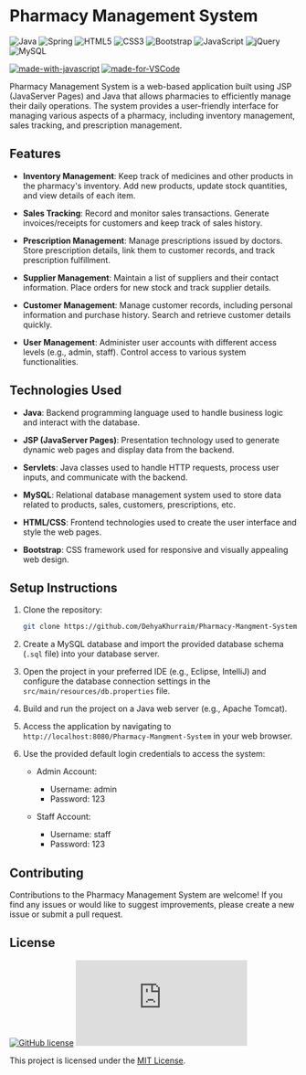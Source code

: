 # Pharmacy Management System

![Java](https://img.shields.io/badge/java-%23ED8B00.svg?style=for-the-badge&logo=openjdk&logoColor=white)
![Spring](https://img.shields.io/badge/spring-%236DB33F.svg?style=for-the-badge&logo=spring&logoColor=white)
![HTML5](https://img.shields.io/badge/html5-%23E34F26.svg?style=for-the-badge&logo=html5&logoColor=white)
![CSS3](https://img.shields.io/badge/css3-%231572B6.svg?style=for-the-badge&logo=css3&logoColor=white)
![Bootstrap](https://img.shields.io/badge/bootstrap-%238511FA.svg?style=for-the-badge&logo=bootstrap&logoColor=white)
![JavaScript](https://img.shields.io/badge/javascript-%23323330.svg?style=for-the-badge&logo=javascript&logoColor=%23F7DF1E)
![jQuery](https://img.shields.io/badge/jquery-%230769AD.svg?style=for-the-badge&logo=jquery&logoColor=white)
![MySQL](https://img.shields.io/badge/MySQL-005C84?style=for-the-badge&logo=mysql&logoColor=white)

[![made-with-javascript](https://img.shields.io/badge/Made%20with-JavaScript-1f425f.svg)](https://www.javascript.com)
[![made-for-VSCode](https://img.shields.io/badge/Made%20for-VSCode-1f425f.svg)](https://code.visualstudio.com/)

Pharmacy Management System is a web-based application built using JSP (JavaServer Pages) and Java that allows pharmacies to efficiently manage their daily operations. The system provides a user-friendly interface for managing various aspects of a pharmacy, including inventory management, sales tracking, and prescription management.

## Features

- **Inventory Management**: Keep track of medicines and other products in the pharmacy's inventory. Add new products, update stock quantities, and view details of each item.

- **Sales Tracking**: Record and monitor sales transactions. Generate invoices/receipts for customers and keep track of sales history.

- **Prescription Management**: Manage prescriptions issued by doctors. Store prescription details, link them to customer records, and track prescription fulfillment.

- **Supplier Management**: Maintain a list of suppliers and their contact information. Place orders for new stock and track supplier details.

- **Customer Management**: Manage customer records, including personal information and purchase history. Search and retrieve customer details quickly.

- **User Management**: Administer user accounts with different access levels (e.g., admin, staff). Control access to various system functionalities.

## Technologies Used

- **Java**: Backend programming language used to handle business logic and interact with the database.

- **JSP (JavaServer Pages)**: Presentation technology used to generate dynamic web pages and display data from the backend.

- **Servlets**: Java classes used to handle HTTP requests, process user inputs, and communicate with the backend.

- **MySQL**: Relational database management system used to store data related to products, sales, customers, prescriptions, etc.

- **HTML/CSS**: Frontend technologies used to create the user interface and style the web pages.

- **Bootstrap**: CSS framework used for responsive and visually appealing web design.

## Setup Instructions

1. Clone the repository:

   ```bash
   git clone https://github.com/DehyaKhurraim/Pharmacy-Mangment-System.git
   ```

2. Create a MySQL database and import the provided database schema (`.sql` file) into your database server.

3. Open the project in your preferred IDE (e.g., Eclipse, IntelliJ) and configure the database connection settings in the `src/main/resources/db.properties` file.

4. Build and run the project on a Java web server (e.g., Apache Tomcat).

5. Access the application by navigating to `http://localhost:8080/Pharmacy-Mangment-System` in your web browser.

6. Use the provided default login credentials to access the system:

   - Admin Account:
     - Username: admin
     - Password: 123

   - Staff Account:
     - Username: staff
     - Password: 123


## Contributing

Contributions to the Pharmacy Management System are welcome! If you find any issues or would like to suggest improvements, please create a new issue or submit a pull request.

## License
[![GitHub license](https://img.shields.io/github/license/Naereen/StrapDown.js.svg)](https://github.com/DehyaKhurraim/Pharmacy-Mangment-System/blob/master/LICENSE)
[![Latest release](https://badgen.net/github/release/Naereen/Strapdown.js)](https://github.com/DehyaKhurraim/Pharmacy-Mangment-System/releases)

This project is licensed under the [MIT License](LICENSE).
